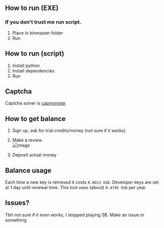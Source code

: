 ## How to run (EXE)
### If you don't trust me run script.
1. Place in binmaster folder
2. Run

## How to run (script)
1. Install python
2. Install dependencies
3. Run

## Captcha
Captcha solver is [capmonster](https://capmonster.cloud/en/)

## How to get balance
1. Sign up, ask for trial credits/money (not sure if it works)
2. Make a review\
![image](https://github.com/user-attachments/assets/a2546d21-289a-4165-a86c-fa5b1a7ed0bf)

4. Deposit actual money

## Balance usage
Each time a new key is retrieved it costs `0.0013 USD`.
Developer keys are set at 1 day until renewal time.
This tool uses (about) `0.4745 USD` per year.

## Issues?
Tbh not sure if it even works, I stopped playing SB.
Make an issue or something
